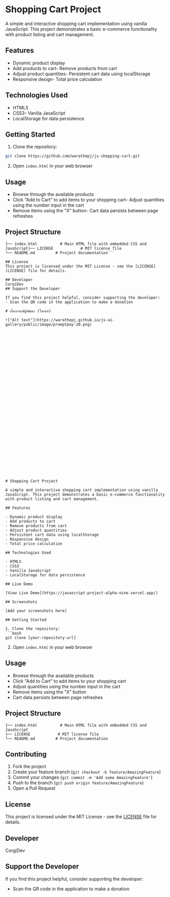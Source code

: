 # Shopping Cart Project

A simple and interactive shopping cart implementation using vanilla JavaScript.
This project demonstrates a basic e-commerce functionality with product listing and cart management.

## Features

- Dynamic product display
- Add products to cart- Remove products from cart
- Adjust product quantities- Persistent cart data using localStorage
- Responsive design- Total price calculation

## Technologies Used

- HTML5
- CSS3- Vanilla JavaScript
- LocalStorage for data persistence

## Getting Started

1. Clone the repository:

```bash
git clone https://github.com/warathepj/js-shopping-cart.git
```

2. Open `index.html` in your web browser

## Usage

- Browse through the available products
- Click "Add to Cart" to add items to your shopping cart- Adjust quantities using the number input in the cart
- Remove items using the "X" button- Cart data persists between page refreshes

## Project Structure

````
├── index.html          # Main HTML file with embedded CSS and JavaScript├── LICENSE            # MIT license file
└── README.md         # Project documentation```

## License
This project is licensed under the MIT License - see the [LICENSE](LICENSE) file for details.

## Developer
CorgiDev
## Support the Developer

If you find this project helpful, consider supporting the developer:
- Scan the QR code in the application to make a donation

# เลี้ยงกาแฟผู้พัฒนา (โดเนท)

!["Alt text"](https://warathepj.github.io/js-ai-gallery/public/image/promptpay-20.png)


































# Shopping Cart Project

A simple and interactive shopping cart implementation using vanilla JavaScript. This project demonstrates a basic e-commerce functionality with product listing and cart management.

## Features

- Dynamic product display
- Add products to cart
- Remove products from cart
- Adjust product quantities
- Persistent cart data using localStorage
- Responsive design
- Total price calculation

## Technologies Used

- HTML5
- CSS3
- Vanilla JavaScript
- LocalStorage for data persistence

## Live Demo

[View Live Demo](https://javascript-project-alpha-nine.vercel.app/)

## Screenshots

[Add your screenshots here]

## Getting Started

1. Clone the repository:
```bash
git clone [your-repository-url]
````

2. Open `index.html` in your web browser

## Usage

- Browse through the available products
- Click "Add to Cart" to add items to your shopping cart
- Adjust quantities using the number input in the cart
- Remove items using the "X" button
- Cart data persists between page refreshes

## Project Structure

```
├── index.html          # Main HTML file with embedded CSS and JavaScript
├── LICENSE            # MIT license file
└── README.md         # Project documentation
```

## Contributing

1. Fork the project
2. Create your feature branch (`git checkout -b feature/AmazingFeature`)
3. Commit your changes (`git commit -m 'Add some AmazingFeature'`)
4. Push to the branch (`git push origin feature/AmazingFeature`)
5. Open a Pull Request

## License

This project is licensed under the MIT License - see the [LICENSE](LICENSE) file for details.

## Developer

CorgiDev

## Support the Developer

If you find this project helpful, consider supporting the developer:

- Scan the QR code in the application to make a donation
